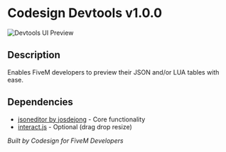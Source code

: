 # Codesign Devtools v1.0.0
![Devtools UI Preview](https://i.imgur.com/kN3mvPw.png)
## Description
Enables FiveM developers to preview their JSON and/or LUA tables with ease.

## Dependencies
- [jsoneditor by josdejong](https://github.com/josdejong/jsoneditor) - Core functionality
- [interact.js](https://github.com/taye/interact.js) - Optional (drag drop resize)

*Built by Codesign for FiveM Developers*
